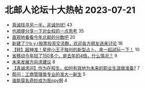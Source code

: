 # 北邮人论坛十大热帖 2023-07-21

- [真诚找寻另一半，非诚勿扰!](https://bbs.byr.cn/article/Friends/2042960) 43
- [也顺便分享一下对女权的一点思考](https://bbs.byr.cn/article/Talking/6396936) 35
- [直观地看看今年北邮的分数吧](https://bbs.byr.cn/article/Picture/3346317) 20
- [新建了个b y r股票投资交流群，欢迎各方朋友进来讨论](https://bbs.byr.cn/article/Financial/83181) 16
- [【转】超神准！星座小王子独创的新型占卜、來一起試玩一下！](https://bbs.byr.cn/article/Constellations/326533) 10
- [省移动今年招了150多个，是去年的4倍，什么情况？](https://bbs.byr.cn/article/Shandong/424251) 9
- [未来发展方向求建议](https://bbs.byr.cn/article/Job/2194178) 8
- [【真诚求问】作为在校生，如何有效地为未来的职业生涯做准备?](https://bbs.byr.cn/article/WorkLife/1202449) 7
- [帮问：工商管理类专业的准大一新生](https://bbs.byr.cn/article/AimBUPT/107601) 5
- [谁能莫名奇妙成为我npy啊](https://bbs.byr.cn/article/Feeling/3202146) 4


